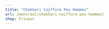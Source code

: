 ```yaml
---
title: "Chakhari Coiffure Pou Hommes"
url: /montreal/chakhari-coiffure-pou-hommes/
shop: Friseur
---
```

